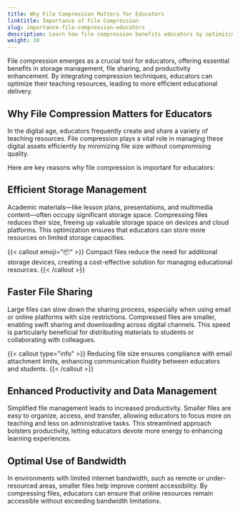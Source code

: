 ```yaml
---
title: Why File Compression Matters for Educators
linktitle: Importance of File Compression
slug: importance-file-compression-educators
description: Learn how file compression benefits educators by optimizing storage, enhancing sharing speed, and boosting productivity.
weight: 30
---
```


File compression emerges as a crucial tool for educators, offering essential benefits in storage management, file sharing, and productivity enhancement. By integrating compression techniques, educators can optimize their teaching resources, leading to more efficient educational delivery.

## Why File Compression Matters for Educators

In the digital age, educators frequently create and share a variety of teaching resources. File compression plays a vital role in managing these digital assets efficiently by minimizing file size without compromising quality.

Here are key reasons why file compression is important for educators:

## Efficient Storage Management

Academic materials—like lesson plans, presentations, and multimedia content—often occupy significant storage space. Compressing files reduces their size, freeing up valuable storage space on devices and cloud platforms. This optimization ensures that educators can store more resources on limited storage capacities.

{{< callout emoji="📦" >}}
Compact files reduce the need for additional storage devices, creating a cost-effective solution for managing educational resources.
{{< /callout >}}

## Faster File Sharing

Large files can slow down the sharing process, especially when using email or online platforms with size restrictions. Compressed files are smaller, enabling swift sharing and downloading across digital channels. This speed is particularly beneficial for distributing materials to students or collaborating with colleagues.

{{< callout type="info" >}}
Reducing file size ensures compliance with email attachment limits, enhancing communication fluidity between educators and students.
{{< /callout >}}

## Enhanced Productivity and Data Management

Simplified file management leads to increased productivity. Smaller files are easy to organize, access, and transfer, allowing educators to focus more on teaching and less on administrative tasks. This streamlined approach bolsters productivity, letting educators devote more energy to enhancing learning experiences.

## Optimal Use of Bandwidth

In environments with limited internet bandwidth, such as remote or under-resourced areas, smaller files help improve content accessibility. By compressing files, educators can ensure that online resources remain accessible without exceeding bandwidth limitations.
